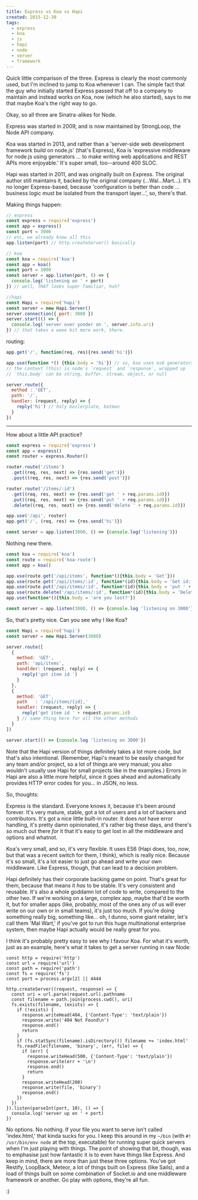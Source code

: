 ```yaml
---
title: Express vs Koa vs Hapi
created: 2015-12-30
tags:
  - express
  - koa
  - js
  - hapi
  - node
  - server
  - framework
---
```


Quick little comparison of the three. Express is clearly the most commonly used, but I'm inclined to jump to Koa whenever I can. The simple fact that the guy who initially started Express passed that off to a company to maintain and instead works on Koa, now (which he also started), says to me that maybe Koa's the right way to go.

Okay, so all three are Sinatra-alikes for Node.

Express was started in 2009, and is now maintained by StrongLoop, the Node API company.

Koa was started in 2013, and rather than a 'server-side web development framework build on node.js' (that's Express), Koa is 'expressive middleware for node.js using generators ... to make writing web applications and REST APIs more enjoyable.' It's super small, too--around 400 SLOC.

Hapi was started in 2011, and was originally built on Express. The original author still maintains it, backed by the original company (...Wal...Mart...). It's no longer Express-based, because 'configuration is better than code ... business logic must be isolated from the transport layer...', so, there's that.

Making things happen:

```javascript
// express
const express = require('express')
const app = express()
const port = 3000
// etc, we already know all this
app.listen(port) // http.createServer() basically

// koa
const koa = require('koa')
const app = koa()
const port = 3000
const server = app.listen(port, () => {
  console.log('listening on ' + port)
}) // well, THAT looks super familiar, huh?

//hapi
const Hapi = require('hapi')
const server = new Hapi.Server()
server.connection({ port: 3000 })
server.start(() => {
  console.log('server over yonder on ', server.info.uri)
}) // that takes a weee bit more work, there.
```

routing:
```javascript
app.get('/', function(req, res){res.send('hi')})

app.use(function *() {this.body = 'hi'}) // so, koa uses es6 generators.
// the context (this) is node's `request` and `response`, wrapped up
// `this.body` can be string, buffer, stream, object, or null

server.route({
  method : 'GET',
  path: '/',
  handler: (request, reply) => {
    reply('hi') // holy boilerplate, batman
  }
})
```

--------

How about a little API practice?

```javascript
const express = require('express')
const app = express()
const router = express.Router()

router.route('/items')
  .get((req, res, next) => {res.send('get')})
  .post((req, res, next) => {res.send('post')})

router.route('/items/:id')
  .get((req, res, next) => {res.send('get ' + req.params.id)})
  .put((req, res, next) => {res.send('put ' + req.params.id)})
  .delete((req, res, next) => {res.send('delete ' + req.params.id)})

app.use('/api', router)
app.get('/', (req, res) => {res.send('hi')})

const server = app.listen(3000, () => {console.log('listening')})
```

Nothing new there.

```javascript
const koa = require('koa')
const route = require('koa-route')
const app = koa()

app.use(route.get('/api/items', function*(){this.body = 'Get'}))
app.use(route.get('/api/items/:id', function*(id){this.body = 'Get id: ' + id}
app.use(route.put('/api/items/:id', function*(id){this.body = 'put ' + id}))
app.use(route.delete('/api/items/:id', function*(id){this.body = 'Delete Id '}))
app.use(function*(){this.body = 'are you lost?'})

const server = app.listen(3000, () => {console.log 'listening on 3000'})
```

So, that's pretty nice. Can you see why I like Koa?

```javascript
const Hapi = require('hapi')
const server = new Hapi.Server(3000)

server.route([
  {
    method: 'GET',
    path: 'api/items',
    handlder: (request, reply) => {
      reply('get item id ')
    }
  },
  {
    method: 'GET',
    path   : '/api/items/{id},'
    handler: (request, reply) => {
      reply('get item id ' + request.params.id)
    } // same thing here for all the other methods
  }
])

server.start(() => {console.log 'listening on 3000'})
```

Note that the Hapi version of things definitely takes a lot more code, but that's also intentional. (Remember, Hapi's meant to be easily changed for any team and/or project, so a lot of things are very manual; you also wouldn't usually use Hapi for small projects like in the examples.) Errors in Hapi are also a little more helpful, since it goes ahead and automatically provides HTTP error codes for you... in JSON, no less.

So, thoughts:

Express is the standard. Everyone knows it, because it's been around forever. It's very mature, stable, got a lot of users and a lot of backers and contributors. It's got a nice little built-in router. It does _not_ have error handling, it's pretty damn opinionated, it's rather big these days, and there's so much out there _for_ it that it's easy to get lost in all the middleware and options and whatnot.

Koa's very small, and so, it's very flexible. It uses ES6 (Hapi does, too, _now_, but that was a recent switch for them, I think), which is really nice. Because it's so small, it's a lot easier to just go ahead and write your own middleware. Like Express, though, that can lead to a decision problem.

Hapi definitely has their corporate backing game on point. That's great for them, because that means it _has_ to be stable. It's very consistent and reusable. It's also a whole goddamn lot of code to write, compared to the other two. If we're working on a large, complex app, maybe that'd be worth it, but for smaller apps (like, probably, most of the ones any of us will ever write on our own or in small teams), it's just too much. If you're doing something really big, something like... oh, I dunno, some giant retailer, let's call them 'Mal Wart,' if you've got to run this huge multinational enterprise system, then maybe Hapi actually would be really great for you.

I think it's probably pretty easy to see why I favour Koa. For what it's worth, just as an example, here's what it takes to get a server running in raw Node:

```
const http = require('http')
const url = require('url')
const path = require('path')
const fs = require('fs')
const port = process.argv[2] || 4444

http.createServer((request, response) => {
  const uri = url.parse(request.url).pathname
  const filename = path.join(process.cwd(), uri)
  fs.exists(filename, (exists) => {
    if (!exists) {
      response.writeHead(404, {'Content-Type': 'text/plain'})
      response.write('404 Not Found\n')
      response.end()
      return
    }
    if (fs.statSync(filename).isDirectory()) filename += 'index.html'
    fs.readFile(filename, 'binary', (err, file) => {
      if (err) {
        response.writeHead(500, {'Content-Type': 'text/plain'})
        response.write(err + '\n')
        response.end()
        return
      }
      response.writeHead(200)
      response.write(file, 'binary')
      response.end()
    })
  })
}).listen(parseInt(port, 10), () => {
  console.log('server up on ' + port)
})
```

No options. No nothing. If your file you want to serve isn't called 'index.html,' that kinda sucks for you. I keep this around in my `~/bin` (with `#! /usr/bin/env node` at the top, executable) for running super quick servers when I'm just playing with things. The point of showing that bit, though, was to emphasise just how fantastic it is to even have things like Express. And keep in mind, there are more than just these three options. You've got Restify, LoopBack, Meteor, a lot of things built on Express (like Sails), and a load of things built on some combination of Socket.io and one middleware framework or another. Go play with options, they're all fun.

:)
